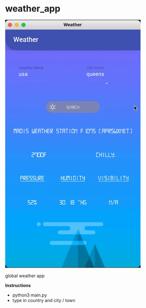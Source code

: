 # weather_app

![weather_app](assets/weather_app.gif)

global weather app

**Instructions**
- python3 main.py
- type in country and city / town